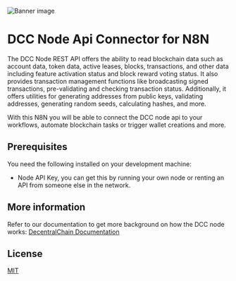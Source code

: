 ![Banner image](https://decentralchain.io/wp-content/uploads/2023/02/dcc-n8n-node.webp)

# DCC Node Api Connector for N8N

The DCC Node REST API offers the ability to read blockchain data such as account data, token data, active leases, blocks, transactions, and other data including feature activation status and block reward voting status. It also provides transaction management functions like broadcasting signed transactions, pre-validating and checking transaction status. Additionally, it offers utilities for generating addresses from public keys, validating addresses, generating random seeds, calculating hashes, and more.

With this N8N you will be able to connect the DCC node api to your workflows, automate blockchain tasks or trigger wallet creations and more.

## Prerequisites

You need the following installed on your development machine:

* Node API Key, you can get this by running your own node or renting an API from someone else in the network.


## More information

Refer to our documentation to get more background on how the DCC node works: [DecentralChain Documentation](https://docs.decentralchain.io/) 

## License

[MIT](https://github.com/n8n-io/n8n-nodes-starter/blob/master/LICENSE.md)
